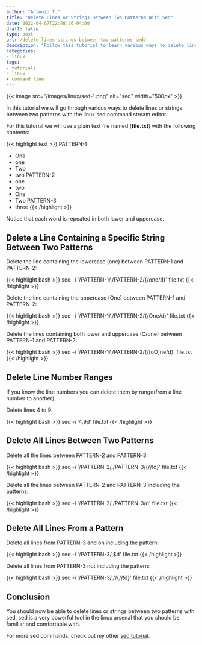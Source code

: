 ```yaml
---
author: "Antonio T."
title: "Delete Lines or Strings Between Two Patterns With Sed"
date: 2022-04-07T22:48:26-04:00
draft: false
type: post
url: /delete-lines-strings-between-two-patterns-sed/
description: "Follow this tutorial to learn various ways to delete lines or strings between two patterns with the linux sed command stream editor."
categories:
- linux
tags:
- tutorials
- linux
- command line
---
```


{{< image src="/images/linux/sed-1.png" alt="sed" width="500px" >}}

In this tutorial we will go through various ways to delete lines or strings between two patterns with the linux sed command stream editor.

<!--more-->

For this tutorial we will use a plain text file named (**file.txt**) with the following contents:

{{< highlight text >}}
PATTERN-1
- One
- one
- Two
- two
PATTERN-2
- one
- two
- One
- Two
PATTERN-3
- three
{{< /highlight >}}

Notice that each word is repeated in both lower and uppercase.

## **Delete a Line Containing a Specific String Between Two Patterns**

Delete the line containing the lowercase (one) between PATTERN-1 and PATTERN-2:

{{< highlight bash >}}
sed -i '/PATTERN-1/,/PATTERN-2/{/one/d}' file.txt
{{< /highlight >}}

Delete the line containing the uppercase (One) between PATTERN-1 and PATTERN-2:

{{< highlight bash >}}
sed -i '/PATTERN-1/,/PATTERN-2/{/One/d}' file.txt
{{< /highlight >}}

Delete the lines containing both lower and uppercase (O/one) between PATTERN-1 and PATTERN-2:

{{< highlight bash >}}
sed -i '/PATTERN-1/,/PATTERN-2/{/[oO]ne/d}' file.txt
{{< /highlight >}}

## **Delete Line Number Ranges**

If you know the line numbers you can delete them by range(from a line number to another).

Delete lines 4 to 9:

{{< highlight bash >}}
sed -i '4,9d' file.txt
{{< /highlight >}}

## **Delete All Lines Between Two Patterns**

Delete all the lines between PATTERN-2 and PATTERN-3:

{{< highlight bash >}}
sed -i '/PATTERN-2/,/PATTERN-3/{//!d}' file.txt
{{< /highlight >}}

Delete all the lines between PATTERN-2 and PATTERN-3 including the patterns:

{{< highlight bash >}}
sed -i '/PATTERN-2/,/PATTERN-3/d' file.txt
{{< /highlight >}}

## **Delete All Lines From a Pattern**

Delete all lines from PATTERN-3 and on including the pattern:

{{< highlight bash >}}
sed -i '/PATTERN-3/,$d' file.txt
{{< /highlight >}}

Delete all lines from PATTERN-3 not including the pattern:

{{< highlight bash >}}
sed -i '/PATTERN-3/,//{//!d}' file.txt
{{< /highlight >}}

## **Conclusion**

You should now be able to delete lines or strings between two patterns with sed. sed is a very powerful tool in the linux arsenal that you should be familiar and comfortable with.

For more sed commands, check out my other [sed tutorial](https://techstop.github.io/manipulate-text-files-sed/).
